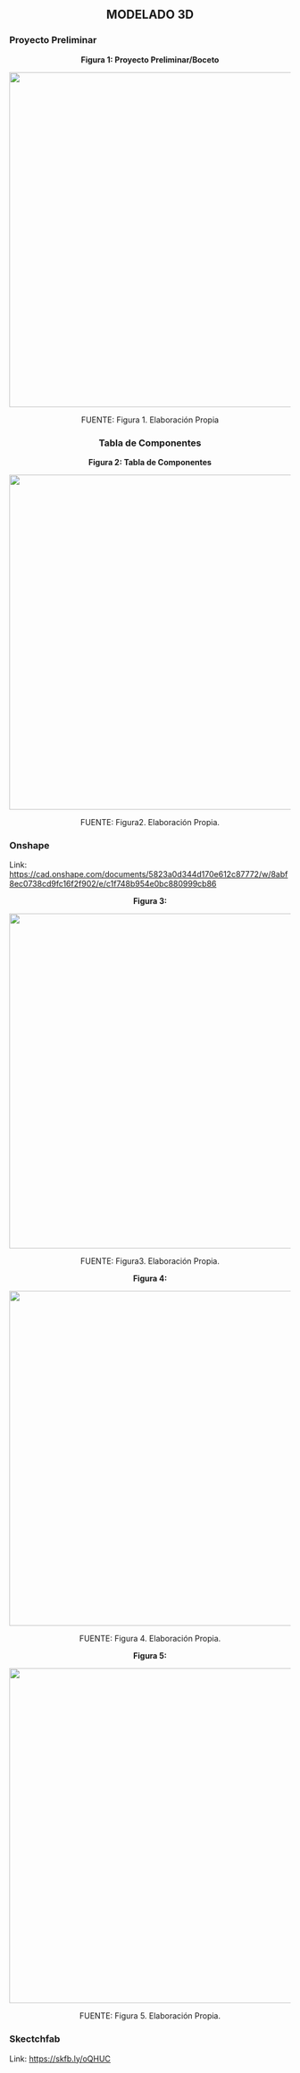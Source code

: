 ## <p align=center>MODELADO 3D</p>

### Proyecto Preliminar 

<p align="center"><strong>Figura 1: Proyecto Preliminar/Boceto</strong></p>

<p align="center"><img src="https://github.com/stephany-toribio/Repositorio-BioTech/blob/main/Imagenes/WhatsApp%20Image%202024-02-07%20at%208.12.03%20AM.jpeg" width="600" style="margin: auto;"></p>

<p align="center" class="note text-center note-white">FUENTE: Figura 1. Elaboración Propia</p>

### <p align=center>Tabla de Componentes</p>

<p align="center"><strong>Figura 2: Tabla de Componentes</strong></p>

<p align="center"><img src="https://github.com/stephany-toribio/Repositorio-BioTech/blob/main/Imagenes/WhatsApp%20Image%202024-02-07%20at%207.21.57%20AM.jpeg" width="600" style="margin: auto;"></p>

<p align="center" class="note text-center note-white">FUENTE: Figura2. Elaboración Propia.</p>

### Onshape

Link: https://cad.onshape.com/documents/5823a0d344d170e612c87772/w/8abf8ec0738cd9fc16f2f902/e/c1f748b954e0bc880999cb86  

<p align="center"><strong>Figura 3:</strong></p>

<p align="center"><img src="https://github.com/stephany-toribio/Repositorio-BioTech/blob/main/Imagenes/WhatsApp%20Image%202024-02-07%20at%207.05.27%20AM.jpeg" width="600" style="margin: auto;"></p>

<p align="center" class="note text-center note-white">FUENTE: Figura3. Elaboración Propia.</p>

<p align="center"><strong>Figura 4:</strong></p>

<p align="center"><img src="https://github.com/stephany-toribio/Repositorio-BioTech/blob/main/Imagenes/WhatsApp%20Image%202024-02-07%20at%207.08.34%20AM.jpeg" width="600" style="margin: auto;"></p>

<p align="center" class="note text-center note-white">FUENTE: Figura 4. Elaboración Propia.</p>

<p align="center"><strong>Figura 5:</strong></p>

<p align="center"><img src="https://github.com/stephany-toribio/Repositorio-BioTech/blob/main/Imagenes/WhatsApp%20Image%202024-02-07%20at%207.07.56%20AM.jpeg" width="600" style="margin: auto;"></p>

<p align="center" class="note text-center note-white">FUENTE: Figura 5. Elaboración Propia.</p>

### Skectchfab

Link: https://skfb.ly/oQHUC



